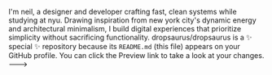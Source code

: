 I'm neil, a designer and developer crafting fast, clean systems while studying at nyu. Drawing inspiration from new york city's dynamic energy and architectural minimalism, I build digital experiences that prioritize simplicity without sacrificing functionality.
dropsaurus/dropsaurus is a ✨ special ✨ repository because its `README.md` (this file) appears on your GitHub profile.
You can click the Preview link to take a look at your changes.
--->
